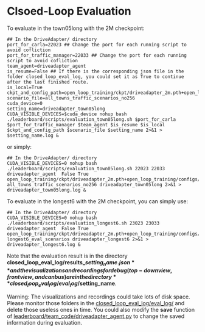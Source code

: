 # Clsoed-Loop Evaluation

To evaluate in the town05long with the 2M checkpoint:
```shell
## In the DriveAdapter/ directory
port_for_carla=22023 ## Change the port for each running script to avoid cofliction
port_for_traffic_manager=22033 ## Change the port for each running script to avoid cofliction
team_agent=driveadapter_agent
is_resume=False ## If there is the corresponding json file in the folder closed_loop_eval_log, you could set it as True to continue after the last finished route.
is_local=True
ckpt_and_config_path=open_loop_training/ckpt/driveadapter_2m.pth+open_loop_training/configs/driveadapter.py
scenario_file=all_towns_traffic_scenarios_no256
cuda_device=0
setting_name=driveadapter_town05long
CUDA_VISIBLE_DEVICES=$cuda_device nohup bash ./leaderboard/scripts/evaluation_town05long.sh $port_for_carla $port_for_traffic_manager $team_agent $is_resume $is_local $ckpt_and_config_path $scenario_file $setting_name 2>&1 > $setting_name.log &
```

or simply:
```shell
## In the DriveAdapter/ directory
CUDA_VISIBLE_DEVICES=0 nohup bash ./leaderboard/scripts/evaluation_town05long.sh 22023 22033 driveadapter_agent  False True open_loop_training/ckpt/driveadapter_2m.pth+open_loop_training/configs/driveadapter.py all_towns_traffic_scenarios_no256 driveadapter_town05long 2>&1 > driveadapter_town05long.log &
```

To evaluate in the longest6 with the 2M checkpoint, you can simply use:
```shell
## In the DriveAdapter/ directory
CUDA_VISIBLE_DEVICES=0 nohup bash ./leaderboard/scripts/evaluation_longest6.sh 23023 23033 driveadapter_agent  False True open_loop_training/ckpt/driveadapter_2m.pth+open_loop_training/configs/driveadapter.py longest6_eval_scenarios driveadapter_longest6 2>&1 > driveadapter_longest6.log &
```

Note that the evaluation result is in the directory **closed_loop_eval_log/results_$setting_name.json** and the visualizations and recordings for debug (top-down view, front view, and canbus) are in the directory **closed_loop_eval_log/eval_log/$setting_name**.

Warning: The visualizations and recordings could take lots of disk space. Please monitor those folders in the [closed_loop_eval_log/eval_log/](../closed_loop_eval_log/eval_log/) and delete those useless ones in time. You could also modify the **save** function of [leaderboard/team_code/driveadapter_agent.py](../leaderboard/team_code/driveadapter_agent.py) to change the saved information during evaluation.